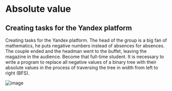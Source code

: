 # Absolute value
## Creating tasks for the Yandex platform

Creating tasks for the Yandex platform.
The head of the group is a big fan of mathematics, he puts negative numbers instead of absences for absences. The couple ended and the headman went to the buffet, leaving the magazine in the audience. Become that full-time student.
It is necessary to write a program to replace all negative values of a binary tree with their absolute values in the process of traversing the tree in width from left to right (BFS).

![image](https://github.com/NoviMar/Polygon-Codeforces/assets/141076996/120c36b1-f4d1-4242-af4f-c3dc42317862)
